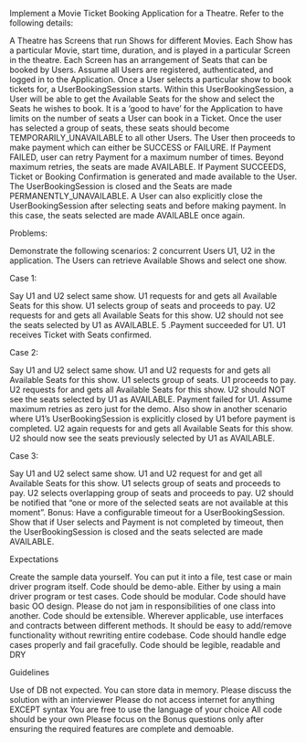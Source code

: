 Implement a Movie Ticket Booking Application for a Theatre. Refer to the following details:

A Theatre has Screens that run Shows for different Movies. Each Show has a particular Movie, start time, duration, and is played in a particular Screen in the theatre. Each Screen has an arrangement of Seats that can be booked by Users.
Assume all Users are registered, authenticated, and logged in to the Application.
Once a User selects a particular show to book tickets for, a UserBookingSession starts. Within this UserBookingSession, a User will be able to get the Available Seats for the show and select the Seats he wishes to book. It is a ‘good to have’ for the Application to have limits on the number of seats a User can book in a Ticket.
Once the user has selected a group of seats, these seats should become TEMPORARILY_UNAVAILABLE to all other Users.
The User then proceeds to make payment which can either be SUCCESS or FAILURE.
If Payment FAILED, user can retry Payment for a maximum number of times. Beyond maximum retries, the seats are made AVAILABLE.
If Payment SUCCEEDS, Ticket or Booking Confirmation is generated and made available to the User. The UserBookingSession is closed and the Seats are made PERMANENTLY_UNAVAILABLE.
A User can also explicitly close the UserBookingSession after selecting seats and before making payment. In this case, the seats selected are made AVAILABLE once again.


Problems:

Demonstrate the following scenarios:
2 concurrent Users U1, U2 in the application. The Users can retrieve Available Shows and select one show.



Case 1:

Say U1 and U2 select same show.
U1 requests for and gets all Available Seats for this show.
U1 selects group of seats and proceeds to pay.
U2 requests for and gets all Available Seats for this show. U2 should not see the seats selected by U1 as AVAILABLE. 5 .Payment succeeded for U1.
U1 receives Ticket with Seats confirmed.


Case 2:

Say U1 and U2 select same show.
U1 and U2 requests for and gets all Available Seats for this show.
U1 selects group of seats.
U1 proceeds to pay.
U2 requests for and gets all Available Seats for this show. U2 should NOT see the seats selected by U1 as AVAILABLE.
Payment failed for U1. Assume maximum retries as zero just for the demo. Also show in another scenario where U1’s UserBookingSession is explicitly closed by U1 before payment is completed.
U2 again requests for and gets all Available Seats for this show. U2 should now see the seats previously selected by U1 as AVAILABLE.


Case 3:

Say U1 and U2 select same show.
U1 and U2 request for and get all Available Seats for this show.
U1 selects group of seats and proceeds to pay.
U2 selects overlapping group of seats and proceeds to pay. U2 should be notified that “one or more of the selected seats are not available at this moment”.
Bonus:
Have a configurable timeout for a UserBookingSession. Show that if User selects and Payment is not completed by timeout, then the UserBookingSession is closed and the seats selected are made AVAILABLE.



Expectations

Create the sample data yourself. You can put it into a file, test case or main driver program itself.
Code should be demo-able. Either by using a main driver program or test cases.
Code should be modular. Code should have basic OO design. Please do not jam in responsibilities of one class into another.
Code should be extensible. Wherever applicable, use interfaces and contracts between different methods. It should be easy to add/remove functionality without re­writing entire codebase.
Code should handle edge cases properly and fail gracefully.
Code should be legible, readable and DRY


Guidelines

Use of DB not expected. You can store data in memory.
Please discuss the solution with an interviewer
Please do not access internet for anything EXCEPT syntax
You are free to use the language of your choice
All code should be your own
Please focus on the Bonus questions only after ensuring the required features are complete and demoable.